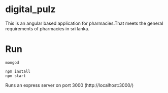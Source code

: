 # digital_pulz
This is an angular based application for pharmacies.That meets the general requirements of pharmacies in sri lanka.

# Run
```
mongod

npm install
npm start
```
Runs an express server on port 3000 (http://localhost:3000/)
